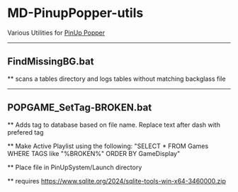 # MD-PinupPopper-utils
Various Utilities for [PinUp Popper](https://www.nailbuster.com/wikipinup/doku.php?id=start)

---
## FindMissingBG.bat

** scans a tables directory and logs tables without matching backglass file

---
## POPGAME_SetTag-BROKEN.bat

** Adds tag to database based on file name. Replace text after dash with prefered tag

** Make Active Playlist using the following: "SELECT * FROM Games WHERE TAGS like "%BROKEN%" ORDER BY GameDisplay"

** Place file in PinUpSystem/Launch directory

** requires https://www.sqlite.org/2024/sqlite-tools-win-x64-3460000.zip
